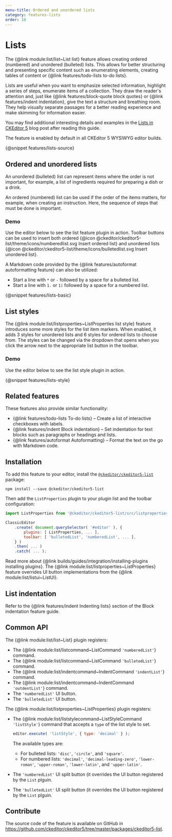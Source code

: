 ```yaml
---
menu-title: Ordered and unordered lists
category: features-lists
order: 10
---
```


# Lists

The {@link module:list/list~List list} feature allows creating ordered (numbered) and unordered (bulleted) lists. This allows for better structuring and presenting specific content such as enumerating elements, creating tables of content or {@link features/todo-lists to-do lists}.

Lists are useful when you want to emphasize selected information, highlight a series of steps, enumerate items of a collection. They draw the reader's attention and, just like {@link features/block-quote block quotes} or {@link features/indent indentation}, give the text a structure and breathing room. They help visually separate passages for a better reading experience and make skimming for information easier.

You may find additional interesting details and examples in the [Lists in CKEditor 5](https://ckeditor.com/blog/Feature-of-the-month-Lists-in-CKEditor-5/) blog post after reading this guide.

<info-box info>
	The feature is enabled by default in all CKEditor 5 WYSIWYG editor builds.
</info-box>

{@snippet features/lists-source}

## Ordered and unordered lists

An unordered (bulleted) list can represent items where the order is not important, for example, a list of ingredients required for preparing a dish or a drink.

An ordered (numbered) list can be used if the order of the items matters, for example, when creating an instruction. Here, the sequence of steps that must be done is important.

### Demo

Use the editor below to see the list feature plugin in action. Toolbar buttons can be used to insert both ordered {@icon @ckeditor/ckeditor5-list/theme/icons/numberedlist.svg Insert ordered list} and unordered lists {@icon @ckeditor/ckeditor5-list/theme/icons/bulletedlist.svg Insert unordered list}.

A Markdown code provided by the {@link features/autoformat autoformatting feature} can also be utilized:

* Start a line with `*` or `-` followed by a space for a bulleted list.
* Start a line with `1.` or `1)` followed by a space for a numbered list.

{@snippet features/lists-basic}

## List styles

The {@link module:list/listproperties~ListProperties list style} feature introduces some more styles for the list item markers. When enabled, it adds 3 styles for unordered lists and 6 styles for ordered lists to choose from. The styles can be changed via the dropdown that opens when you click the arrow next to the appropriate list button in the toolbar.

### Demo

Use the editor below to see the list style plugin in action.

{@snippet features/lists-style}

## Related features

These features also provide similar functionality:
* {@link features/todo-lists To-do lists} &ndash; Create a list of interactive checkboxes with labels.
* {@link features/indent Block indentation} &ndash; Set indentation for text blocks such as paragraphs or headings and lists.
* {@link features/autoformat Autoformatting} &ndash; Format the text on the go with Markdown code.

## Installation

To add this feature to your editor, install the [`@ckeditor/ckeditor5-list`](https://www.npmjs.com/package/@ckeditor/ckeditor5-list) package:

```
npm install --save @ckeditor/ckeditor5-list
```

Then add the `ListProperties` plugin to your plugin list and the toolbar configuration:

```js
import ListProperties from '@ckeditor/ckeditor5-list/src/listproperties';

ClassicEditor
	.create( document.querySelector( '#editor' ), {
		plugins: [ ListProperties, ... ],
		toolbar: [ 'bulletedList', 'numberedList', ... ],
	} )
	.then( ... )
	.catch( ... );
```

<info-box info>
	Read more about {@link builds/guides/integration/installing-plugins installing plugins}.
</info-box>

<info-box warning>
	The {@link module:list/listproperties~ListProperties} feature overrides UI button implementations from the {@link module:list/listui~ListUI}.
</info-box>

## List indentation

Refer to the {@link features/indent Indenting lists} section of the Block indentation feature guide.

## Common API

The {@link module:list/list~List} plugin registers:

* The {@link module:list/listcommand~ListCommand `'numberedList'`} command.
* The {@link module:list/listcommand~ListCommand `'bulletedList'`} command.
* The {@link module:list/indentcommand~IndentCommand `'indentList'`} command.
* The {@link module:list/indentcommand~IndentCommand `'outdentList'`} command.
* The `'numberedList'` UI button.
* The `'bulletedList'` UI button.

The {@link module:list/listproperties~ListProperties} plugin registers:

* The {@link module:list/liststylecommand~ListStyleCommand `'listStyle'`} command that accepts a `type` of the list style to set.
    ```js
    editor.execute( 'listStyle', { type: 'decimal' } );
    ```
    The available types are:

    * For bulleted lists: `'disc'`, `'circle'`, and `'square'`.
    * For numbered lists: `'decimal'`, `'decimal-leading-zero'`, `'lower-roman'`, `'upper-roman'`, `'lower-latin'`, and `'upper-latin'`.
* The `'numberedList'` UI split button (it overrides the UI button registered by the `List` plguin.
* The `'bulletedList'` UI split button (it overrides the UI button registered by the `List` plguin.

## Contribute

The source code of the feature is available on GitHub in https://github.com/ckeditor/ckeditor5/tree/master/packages/ckeditor5-list.
